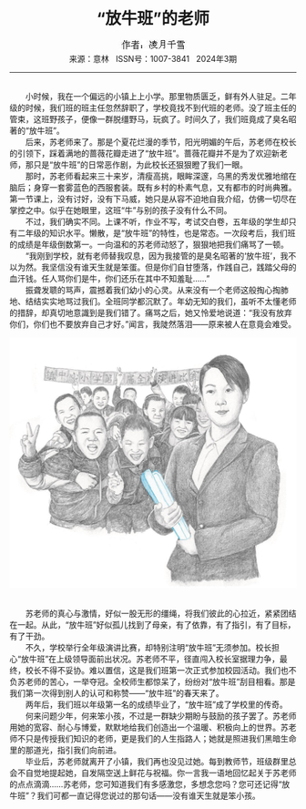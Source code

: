 # <center>“放牛班”的老师</center>

<div align=center><img src="https://raw.githubusercontent.com/leaguecn/magazines/main/img_authors/%25d7%25f7%25d5%25df%25a3%25ba%25c1%25e8%25d4%25c2%25c7%25a7%25d1%25a9.jpg"></div>

<center>来源：意林   ISSN号：1007-3841   2024年3期</center>

* * *

<br>　　小时候，我在一个偏远的小镇上上小学。那里物质匮乏，鲜有外人驻足。二年级的时候，我们班的班主任忽然辞职了，学校竟找不到代班的老师。没了班主任的管束，这班野孩子，便像一群脱缰野马，玩疯了。时间久了，我们班竟成了臭名昭著的“放牛班”。  
　　后来，苏老师来了。那是个夏花烂漫的季节，阳光明媚的午后，苏老师在校长的引领下，踩着满地的蔷薇花瓣走进了“放牛班”。蔷薇花瓣并不是为了欢迎新老师，那只是“放牛班”的日常恶作剧，为此校长还狠狠瞪了我们一眼。  
　　那时，苏老师看起来三十来岁，清瘦高挑，眼眸深邃，乌黑的秀发优雅地绾在脑后；身穿一套雾蓝色的西服套装。既有乡村的朴素气息，又有都市的时尚典雅。第一节课上，没有讨好，没有下马威，她只是从容不迫地自我介绍，仿佛一切尽在掌控之中。似乎在她眼里，这班“牛”与别的孩子没有什么不同。  
　　不过，我们确实不同。上课不听，作业不写，考试交白卷，五年级的学生却只有二年级的知识水平。懒散，是“放牛班”的特性，也是常态。一次段考后，我们班的成绩是年级倒数第一。一向温和的苏老师动怒了，狠狠地把我们痛骂了一顿。  
　　“我刚到学校，就有老师替我叹息，因为我接管的是臭名昭著的‘放牛班’，我不以为然。我坚信没有谁天生就是笨蛋。但是你们自甘堕落，作践自己，践踏父母的血汗钱。任人骂你们是牛，你们还乐在其中不知羞耻……”  
　　振聋发聩的骂声，震撼着我们幼小的心灵。从来没有一个老师这般掏心掏肺地、结结实实地骂过我们。全班同学都沉默了。年幼无知的我们，虽听不太懂老师的措辞，却真切地意識到是我们错了。痛骂之后，她又怜爱地说道：“我没有放弃你们，你们也不要放弃自己才好。”闻言，我陡然落泪——原来被人在意竟会难受。

![](https://raw.githubusercontent.com/leaguecn/magazines/main/img/yili20240348-1-l.jpg)

  
<br>　　苏老师的真心与激情，好似一股无形的缰绳，将我们彼此的心拉近，紧紧团结在一起。从此，“放牛班”好似孤儿找到了母亲，有了依靠，有了指引，有了目标，有了干劲。  
　　不久，学校举行全年级演讲比赛，却特别注明“放牛班”无须参加。校长担心“放牛班”在上级领导面前出状况。苏老师不平，径直闯入校长室据理力争，最终，校长不得不妥协。难以置信，这是我们班第一次正式参加校园活动。我们也不负苏老师的苦心，一举夺冠。全校师生都惊呆了，纷纷对“放牛班”刮目相看。那是我们第一次得到别人的认可和称赞——“放牛班”的春天来了。  
　　两年后，我们班以年级第一名的成绩毕业了，“放牛班”成了学校里的传奇。  
　　何来问题少年，何来笨小孩，不过是一群缺少期盼与鼓励的孩子罢了。苏老师用她的宽容、耐心与博爱，默默地给我们创造出一个温暖、积极向上的世界。苏老师不只是传授我们知识的老师，更是我们的人生指路人；她就是照进我们黑暗生命里的那道光，指引我们向前进。  
　　毕业后，苏老师就离开了小镇，我们再也没见过她。每到教师节，班级群里总会不自觉地提起她，自发隔空送上鲜花与祝福。你一言我一语地回忆起关于苏老师的点点滴滴……苏老师，您可知道我们有多感激您，多想念您吗？您可还记得“放牛班”？我们可都一直记得您说过的那句话——没有谁天生就是笨小孩。
